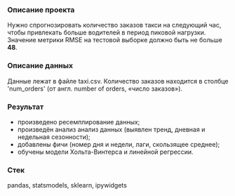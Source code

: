 ### Описание проекта  
Нужно спрогнозировать количество заказов такси на следующий час, чтобы привлекать больше водителей в период пиковой нагрузки.  
Значение метрики RMSE на тестовой выборке должно быть не больше **48**.    
### Описание данных  
Данные лежат в файле taxi.csv. Количество заказов находится в столбце 'num_orders' (от англ. number of orders, «число заказов»). 
### Результат  
- произведено ресемплирование данных;
- произведён анализ анализ данных (выявлен тренд, дневная и недельная сезонности);
- добавлены фичи (номер дня и недели, лаги, скользящее среднее);
- обучены модели Хольта-Винтерса и линейной регрессии.
### Стек  
pandas, statsmodels, sklearn, ipywidgets
